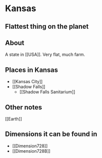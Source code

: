 # Kansas
## Flattest thing on the planet

## About
A state in [[USA]]. Very flat, much farm.

## Places in Kansas
- [[Kansas City]]
- [[Shadow Falls]]
	- [[Shadow Falls Sanitarium]]

## Other notes
[[Earth]]

## Dimensions it can be found in
- [[Dimension728]]
-  [[Dimension728B]]